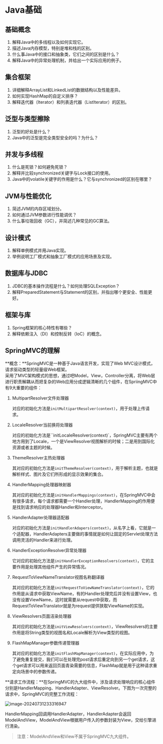 # Java基础

## 基础概念

1. 解释Java中的多线程以及如何实现它。
2. 描述Java内存模型，特别是堆和栈的区别。
3. 什么事Java中的接口和抽象类，它们之间的区别是什么？
4. 解释Java中的异常处理机制，并给出一个实际应用的例子。

## 集合框架

1. 详细解释ArrayList和LinkedList的数据结构以及性能差异。
2. 如何实现HashMap的自定义排序？
3. 解释迭代器（Iterator）和列表迭代器（ListIterator）的区别。

## 泛型与类型擦除

1. 泛型的好处是什么？
2. Java中的泛型是完全类型安全的吗？为什么？

## 并发与多线程

1. 什么是死锁？如何避免死锁？
2. 解释并比较synchronized关键字与Lock接口的使用。
3. Java中的volatile关键字的作用是什么？它与synchronized的区别在哪里？

## JVM与性能优化

1. 简述JVM的内存区域划分。
2. 如何通过JVM参数进行性能调优？
3. 什么事垃圾回收（GC），并简述几种常见的GC算法。

## 设计模式

1. 解释单例模式并用Java实现。
2. 举例说明工厂模式和抽象工厂模式的应用场景及实现。

## 数据库与JDBC

1. JDBC的基本操作流程是什么？如何处理SQLException？
2. 解释PreparedStatement与Statement的区别，并指出哪个更安全、性能更好。

## 框架与库

1. Spring框架的核心特性有哪些？
2. 解释依赖注入（DI）和控制反转（IoC）的概念。

## SpringMVC的理解

**概念：**SpringMVC是一种基于Java语言开发，实现了Web MVC设计模式，请求驱动类型的轻量级Web框架。<br/>采用了MVC架构模式的思想，通过吧Model，View，Controller分离，将Web层进行职责解耦从而把复杂的Web应用分成逻辑清晰的几个组件，在SpriingMVC中有9大重要的组件：

1. MultipartResolver文件处理器

   对应的初始化方法是`initMultipartResolver(context)`，用于处理上传请求。

2. LocaleResolver当前换将处理器

   对应的初始化方法是``initLocaleResolver(context)`，SpringMVC主要有两个地方用到了Locale，一个是ViewResolver视图解析的时候；二是用到国际化资源或者主题的时候。

3. ThemeResolver主热处理器

   其对应的初始化方法是`initThemeResolver(context)`，用于解析主题，也就是解析样式、图片及它们所形成的显示效果的集合。

4. HandlerMapping处理器映射器

   其对应的初始化方法是`initHandlerMappings(context)`，在SpringMVC中会有很多请求，每个请求都需要一个Handler处理，HandlerMapping的作用便是找到请求响应的处理器Handler和Interceptor。

5. HandlerAdapter处理器适配器

   对应的初始化方法是`initHandlerAdapers(context)`，从名字上看，它就是一个适配器，HandlerAdapters主要做的事情就是如何让固定的Servlet处理方法调用灵活的Handler来进行处理。

6. HandlerExceptionResolver异常处理器

   它对应的初始化方法是`initHandlerExceptionResolvers(context)`，它的主要作用是处理其他组件产生的异常情况。

7. RequestToViewNameTranslator视图名称翻译器

   其对应的初始化方法是`initRequestToViewNameTranslator(context)`，它的作用是从请求中获取ViewName，有的Handler处理完后并没有设置View，也没有设置ViewName，这时就需要从request中获取，而RequestToViewTranslator就是为request提供狭取ViewName的实现。

8. ViewResolvers页面洁染处理器

   其对应的初始化方法是`initViewResolvers(context)`，ViewResolvers的主要作用是将String类型的视图名和Locale解析为View类型的视图。

9. FlashMapManager参数传递管理器

   其对应的初始化方法是`initFlashMapManager(context)`，在实际应用中，为了避免重复提交，我们可以在处理完post请求后重定向到另一个get请求，这个get请求可以用来返回页面青染需要的信息，FlashMap就是用于这种请求重定向场景中的参数传递。

**请求工作流程：**在SpringMVC的九大组件中，涉及请求处理响应的核心组件分别是HandlerMapping、HandlerAdapter、ViewResolver。下图为一次完整的请求中，SpringMVC的完整工作流程：

![image-20240731233316947](https://gitee.com/triabin/img_bed/raw/master/2024/07/31/9739e6074b0852fb322829a82833097b-image-20240731233316947.png)

HandlerMapping回调用HandlerAdapter，HandlerAdapter会返回ModelAndView，ModelAndView根据用户传入的参数封装为View，交给引擎进行清染。

> 注意：ModelAndView和View不属于SpringMVC九大组件。
